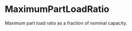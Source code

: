 MaximumPartLoadRatio
====================

Maximum part load ratio as a fraction of nominal capacity.
